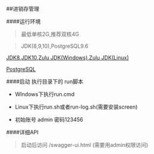 ##进销存管理

####运行环境

> 最低单核2G,推荐双核4G

> JDK(8,9,10),PostgreSQL9.6

[JDK8](http://www.oracle.com/technetwork/java/javase/downloads/jdk8-downloads-2133151.html),[JDK10](http://www.oracle.com/technetwork/java/javase/downloads/jdk10-downloads-4416644.html),[Zulu JDK(Windows)](https://www.azul.com/downloads/zulu/zulu-windows/),[Zulu JDK(Linux)](https://www.azul.com/downloads/zulu/zulu-linux/)

[PostgreSQL](https://www.enterprisedb.com/downloads/postgres-postgresql-downloads)

####启动
执行目录下的 run脚本
* WIndows下执行run.cmd

* Linux下执行run.sh或者run-log.sh(需要安装screen)

*  初始账号 admin 密码123456

####详细API
> 启动后访问 /swagger-ui.html (需要用admin权限访问)